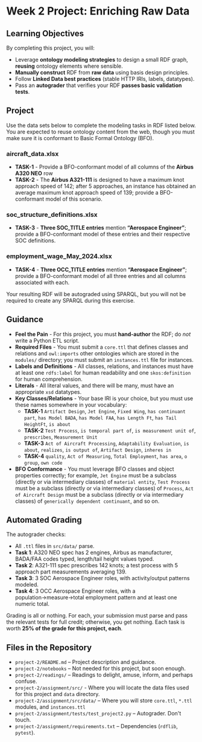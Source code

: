 # Week 2 Project: Enriching Raw Data

## Learning Objectives
By completing this project, you will:
- Leverage **ontology modeling strategies** to design a small RDF graph, **reusing** ontology elements where sensible.
- **Manually construct** RDF from **raw data** using basis design principles.
- Follow **Linked Data best practices** (stable HTTP IRIs, labels, datatypes).
- Pass an **autograder** that verifies your RDF **passes basic validation tests**.

## Project

Use the data sets below to complete the modeling tasks in RDF listed below. You are expected to reuse ontology content from the web, though you must make sure it is conformant to Basic Formal Ontology (BFO).

### aircraft_data.xlsx  
- **TASK-1** - Provide a BFO-conformant model of all columns of the **Airbus A320 NEO** row 
- **TASK-2** - The **Airbus A321-111** is designed to have a maximum knot approach speed of 142; after 5 approaches, an instance has obtained an average maximum knot approach speed of 139; provide a BFO-conformant model of this scenario. 

### soc_structure_definitions.xlsx  
- **TASK-3** - **Three SOC_TITLE entries** mention **“Aerospace Engineer”**; provide a BFO-conformant model of these entries and their respective SOC definitions.  

### employment_wage_May_2024.xlsx  
- **TASK-4** - **Three OCC_TITLE entries** mention **“Aerospace Engineer”**; provide a BFO-conformant model of all three entries and all columns associated with each. 

Your resulting RDF will be autograded using SPARQL, but you will not be required to create any SPARQL during this exercise.  

## Guidance 
- **Feel the Pain** - For this project, you must **hand-author** the RDF; do *not* write a Python ETL script.  
- **Required Files** - You must submit a `core.ttl` that defines classes and relations and `owl:imports` other ontologies which are stored in the `modules/` directory; you must submit an `instances.ttl` file for instances.
- **Labels and Definitions** - All classes, relations, and instances must have at least one `rdfs:label` for human readability and one `skos:definition` for human comprehension. 
- **Literals** - All literal values, and there will be many, must have an appropriate `xsd` datatypes. 
- **Key Classes/Relations** - Your base IRI is your choice, but you must use these names somewhere in your vocabulary:
  - **TASK-1** `Artifact Design`, `Jet Engine`, `Fixed Wing`, `has continuant part`, `has Model BADA`, `has Model FAA`, `has Length Ft`, `has Tail HeightFt`, `is about`
  - **TASK-2** `Test Process`, `is temporal part of`, `is measurement unit of`, `prescribes`, `Measurement Unit`
  - **TASK-3** `Act of Aircraft Processing`, `Adaptability Evaluation`, `is about`, `realizes`, `is output of`, `Artifact Design`, `inheres in`
  - **TASK-4** `quality`, `Act of Measuring`, `Total Employment`, `has area`, `o group`, `own code`
- **BFO Conformance** - You must leverage BFO classes and object properties correctly; for example, `Jet Engine` must be a subclass (directly or via intermediary classes) of `material entity`, `Test Process` must be a subclass (directly or via intermediary classes) of `Process`, `Act of Aircraft Design` must be a subclass (directly or via intermediary classes) of `generically dependent continuant`, and so on. 

## Automated Grading

The autograder checks:
- All `.ttl` files in `src/data/` parse.  
- **Task 1**: A320 NEO spec has 2 engines, Airbus as manufacturer, BADA/FAA codes typed, length/tail height values typed.  
- **Task 2**: A321-111 spec prescribes 142 knots; a test process with 5 approach part measurements averaging 139.  
- **Task 3**: 3 SOC Aerospace Engineer roles, with activity/output patterns modeled.  
- **Task 4**: 3 OCC Aerospace Engineer roles, with a population→measure→total employment pattern and at least one numeric total.  

Grading is all or nothing. For each, your submission must parse and pass the relevant tests for full credit; otherwise, you get nothing. Each task is worth **25% of the grade for this project, each**. 

## Files in the Repository
- `project-2/README.md` – Project description and guidance.  
- `project-2/notebooks` – Not needed for this project, but soon enough. 
- `project-2/readings/` – Readings to delight, amuse, inform, and perhaps confuse.  
- `project-2/assignment/src/` - Where you will locate the data files used for this project and `data` directory. 
- `project-2/assignment/src/data/` – Where you will store `core.ttl`, `*.ttl` modules, and `instances.ttl`  
- `project-2/assignment/tests/test_project2.py` – Autograder. Don't touch. 
- `project-2/assignment/requirements.txt` – Dependencies (`rdflib`, `pytest`).  

 
